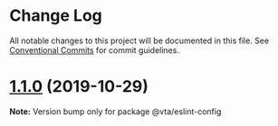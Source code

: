 # Change Log

All notable changes to this project will be documented in this file.
See [Conventional Commits](https://conventionalcommits.org) for commit guidelines.

# [1.1.0](https://github.com/vta-js/eslint-config/compare/v1.0.3...v1.1.0) (2019-10-29)

**Note:** Version bump only for package @vta/eslint-config
